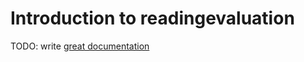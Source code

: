 # Introduction to readingevaluation

TODO: write [great documentation](http://jacobian.org/writing/what-to-write/)
